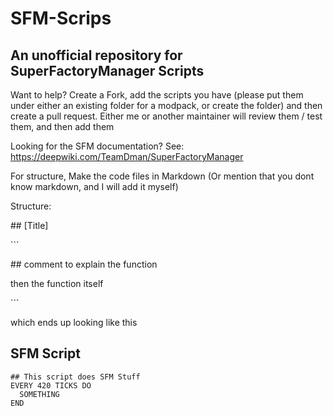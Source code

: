 # SFM-Scrips
## An unofficial repository for SuperFactoryManager Scripts

Want to help? Create a Fork, add the scripts you have (please put them under either an existing folder for a modpack, or create the folder) and then create a pull request.
Either me or another maintainer will review them / test them, and then add them

Looking for the SFM documentation?
See: https://deepwiki.com/TeamDman/SuperFactoryManager

For structure, Make the code files in Markdown (Or mention that you dont know markdown, and I will add it myself)

Structure:

\## [Title]

\```

\## comment to explain the function

then the function itself

\```

which ends up looking like this

## SFM Script
```
## This script does SFM Stuff
EVERY 420 TICKS DO
  SOMETHING
END
```
